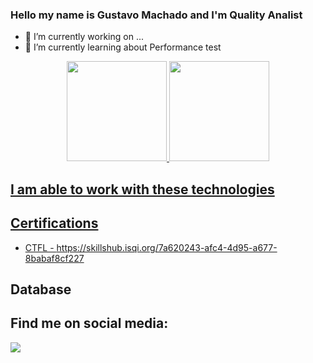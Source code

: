 ### Hello my name is Gustavo Machado and I'm Quality Analist

- 🔭 I’m currently working on ...
- 🌱 I’m currently learning about Performance test

<div align="center">
  <a href="https://github.com/gesmachado">
  <img height="160em" src="https://github-readme-stats-sigma-five.vercel.app/api?username=gesmachado&show_icons=true&theme=vision-friendly-dark&include_all_commits=true&count_private=true"/>
  <img height="160em" src="https://github-readme-stats-sigma-five.vercel.app/api/top-langs/?username=gesmachado&layout=compact&langs_count=7&theme=vision-friendly-dark"/>
</div>
 
## I am able to work with these technologies  
  
## Certifications
  * CTFL - https://skillshub.isqi.org/7a620243-afc4-4d95-a677-8babaf8cf227
   
## Database
  
  
## Find me on social media: 
<div> 
  <a href="https://www.linkedin.com/in/gesmachado/" target="_blank"><img src="https://img.shields.io/badge/-LinkedIn-%230077B5?style=for-the-badge&logo=linkedin&logoColor=white" target="_blank"></a> 
  
  
 
